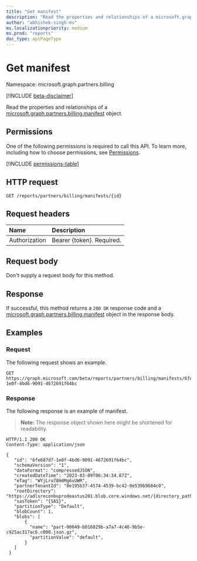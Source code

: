 ```yaml
---
title: "Get manifest"
description: "Read the properties and relationships of a microsoft.graph.partners.billing.manifest object."
author: "abhishek-singh-ms"
ms.localizationpriority: medium
ms.prod: "reports"
doc_type: apiPageType
---
```


# Get manifest
Namespace: microsoft.graph.partners.billing

[!INCLUDE [beta-disclaimer](../../includes/beta-disclaimer.md)]

Read the properties and relationships of a [microsoft.graph.partners.billing.manifest](../resources/partners.billing-manifest.md) object.

## Permissions
One of the following permissions is required to call this API. To learn more, including how to choose permissions, see [Permissions](/graph/permissions-reference).

<!-- {
  "blockType": "permissions",
  "name": "partners-permissions"
}
-->
[!INCLUDE [permissions-table](../includes/permissions//partners-permissions.md)]

## HTTP request

<!-- {
  "blockType": "ignored"
}
-->
``` http
GET /reports/partners/billing/manifests/{id}
```

## Request headers
|Name|Description|
|:---|:---|
|Authorization|Bearer {token}. Required.|

## Request body
Don't supply a request body for this method.

## Response

If successful, this method returns a `200 OK` response code and a [microsoft.graph.partners.billing.manifest](../resources/partners.billing-manifest.md) object in the response body.

## Examples

### Request
The following request shows an example.
<!-- {
  "blockType": "request",
  "name": "get_manifest"
}
-->
``` http
GET https://graph.microsoft.com/beta/reports/partners/billing/manifests/6fe687d7-1e0f-4bd6-9091-4672691f64bc
```


### Response
The following response is an example of manifest.
>**Note:** The response object shown here might be shortened for readability.
<!-- {
  "blockType": "response",
  "truncated": true,
  "@odata.type": "microsoft.graph.partners.billing.manifest"
}
-->
``` http
HTTP/1.1 200 OK
Content-Type: application/json

{
   "id": "6fe687d7-1e0f-4bd6-9091-4672691f64bc",
   "schemaVersion": "1",
   "dataFormat": "compressedJSON",
   "createdDateTime": "2023-03-09T06:34:34.87Z",
   "eTag": "WYjLro78HdMg6vUWR",
   "partnerTenantId": "0e195b37-4574-4539-bc42-0e539b9684c0",
   "rootDirectory": "https://adlsreconbuprodeastus201.blob.core.windows.net/{directory_path}",
   "sasToken": "{SAS}",
   "partitionType": "Default",
   "blobCount": 1,
   "blobs": [
       {
         "name": "part-00049-b016029b-a7a7-4c46-9b5e-c925ac317ac6.c000.json.gz",
         "partitionValue": "default",
       }
   ]
 }

```

